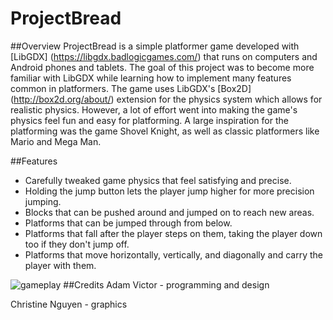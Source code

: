 # ProjectBread
##Overview
ProjectBread is a simple platformer game developed with [LibGDX] (https://libgdx.badlogicgames.com/) that runs on computers and Android phones and tablets. The goal of this project was to become more familiar with LibGDX while learning how to implement many features common in platformers. The game uses LibGDX's [Box2D] (http://box2d.org/about/) extension for the physics system which allows for realistic physics. However, a lot of effort went into making the game's physics feel fun and easy for platforming. A large inspiration for the platforming was the game Shovel Knight, as well as classic platformers like Mario and Mega Man.

##Features
* Carefully tweaked game physics that feel satisfying and precise. 
* Holding the jump button lets the player jump higher for more precision jumping.
* Blocks that can be pushed around and jumped on to reach new areas.
* Platforms that can be jumped through from below.
* Platforms that fall after the player steps on them, taking the player down too if they don't jump off.
* Platforms that move horizontally, vertically, and diagonally and carry the player with them.

![gameplay](https://dl.dropboxusercontent.com/u/25507891/projectbread.gif)
##Credits
Adam Victor - programming and design
 
Christine Nguyen - graphics
